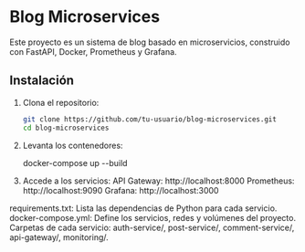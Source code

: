 # Blog Microservices

Este proyecto es un sistema de blog basado en microservicios, construido con FastAPI, Docker, Prometheus y Grafana.

## Instalación

1. Clona el repositorio:
   ```bash
   git clone https://github.com/tu-usuario/blog-microservices.git
   cd blog-microservices

2. Levanta los contenedores:

   docker-compose up --build

3. Accede a los servicios:
  API Gateway: http://localhost:8000
  Prometheus: http://localhost:9090
  Grafana: http://localhost:3000


requirements.txt:
Lista las dependencias de Python para cada servicio.
docker-compose.yml:
Define los servicios, redes y volúmenes del proyecto.
Carpetas de cada servicio:
auth-service/, post-service/, comment-service/, api-gateway/, monitoring/.
